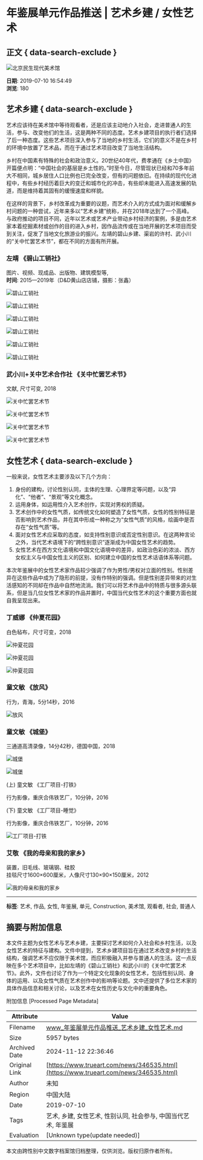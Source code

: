 # 年鉴展单元作品推送 | 艺术乡建 / 女性艺术

## 正文 { data-search-exclude }


![北京民生现代美术馆](https://truearti-yiker.oss-cn-shanghai.aliyuncs.com/head/20190417/c1acf5c8cae1438caa6591fe360b64ee_120.jpg)

**日期**: 2019-07-10 16:54:49  
**浏览**: 180

## 艺术乡建 { data-search-exclude }

艺术应该待在美术馆中等待观看者，还是应该主动地介入社会，走进普通人的生活，参与、改变他们的生活，这是两种不同的态度。艺术乡建项目的执行者们选择了后一种态度。这些艺术项目深入参与了当地的乡村生活，它们的意义不是在乡村的环境中放置了艺术品，而在于通过艺术项目改变了当地生活结构。

乡村在中国素有特殊的社会和政治意义。20世纪40年代，费孝通在《乡土中国》开篇便点明：“中国社会的基层是乡土性的。”时至今日，尽管现状已经和70多年前大不相同，城乡居住人口比例也已完全改变，但有的问题依旧。在持续的现代化进程中，有些乡村经历着巨大的变迁和城市化的冲击，有些却未能进入高速发展的轨道，而是维持着其固有的缓慢速度和样貌。

在这样的背景下，乡村改革成为重要的议题，而艺术介入的方式成为面对和缓解乡村问题的一种尝试，近年来多以“艺术乡建”统称，并在2018年达到了一个高峰。与政府推动的项目不同，近年以艺术或艺术产业带动乡村经济的案例，多是由艺术家本着挖掘素材或创作的目的进入乡村，因作品流传或在当地开展的艺术项目而受到关注，促发了当地文化旅游业的振兴。左靖的碧山乡建、渠岩的许村、武小川的“关中忙罢艺术节”，都在不同的方面有所开展。

### 左靖 《碧山工销社》

图片、视频、现成品、出版物、建筑模型等,  
**时间**: 2015—2019年（D&D黄山店店铺，摄影：张鑫）

![碧山工销社](https://trueart-content.oss-cn-shanghai.aliyuncs.com/20190710/192850690_640.jpg)

![碧山工销社](https://trueart-content.oss-cn-shanghai.aliyuncs.com/20190710/192853659_640.jpg)

![碧山工销社](https://trueart-content.oss-cn-shanghai.aliyuncs.com/20190710/192856593_640.jpg)

![碧山工销社](https://trueart-content.oss-cn-shanghai.aliyuncs.com/20190710/192858831_640.jpg)

![碧山工销社](https://trueart-content.oss-cn-shanghai.aliyuncs.com/20190710/192901425_640.jpg)

![碧山工销社](https://trueart-content.oss-cn-shanghai.aliyuncs.com/20190710/192904386_640.jpg)

### 武小川+关中艺术合作社 《关中忙罢艺术节》

文献, 尺寸可变, 2018

![关中忙罢艺术节](https://trueart-content.oss-cn-shanghai.aliyuncs.com/20190710/192904690_640.jpg)

![关中忙罢艺术节](https://trueart-content.oss-cn-shanghai.aliyuncs.com/20190710/192904862_640.jpg)

![关中忙罢艺术节](https://trueart-content.oss-cn-shanghai.aliyuncs.com/20190710/192905365_640.jpg)

![关中忙罢艺术节](https://trueart-content.oss-cn-shanghai.aliyuncs.com/20190710/192905846_640.jpg)

## 女性艺术 { data-search-exclude }

一般来说，女性艺术主要涉及以下几个方向：
1. 身份的建构，讨论性别认同，主体的生理、心理界定等问题，以及“异化”、“他者”、“景观”等文化概念。
2. 运用身体，如运用性介入艺术创作，实现对男权的质疑。
3. 艺术创作中的女性气质，如传统文化如何塑造了女性气质，女性的性别特征是否影响到艺术作品，并在其中形成一种称之为“女性气质”的风格，绘画中是否存在“女性气质”等。
4. 面对女性艺术应采取的态度，如支持性别意识或否定性别意识。在这两种言论之外，当代艺术语境下的“跨性别意识”逐渐成为中国女性艺术的趋势。
5. 女性艺术在西方文化语境和中国文化语境中的差异，如政治色彩的浓淡、西方女权主义与中国女性主义的区别、如何建立中国的女性艺术话语体系等问题。

本次年鉴展中的女性艺术家作品较少强调了作为男性/男权对立面的性别。性别差异在这些作品中成为了隐形的前提，没有作特别的强调。但是性别差异带来的对生活感知的不同却在作品中自然地流淌。我们可以将艺术作品中的特质与很多源头联系，但是当几位女性艺术家的作品并置时，中国当代女性艺术的这个重要方面也就自我呈现出来。

### 丁威娜 《仲夏花园》

白色毡布，尺寸可变，2018

![仲夏花园](https://trueart-content.oss-cn-shanghai.aliyuncs.com/20190710/192906393_640.jpg)

![仲夏花园](https://trueart-content.oss-cn-shanghai.aliyuncs.com/20190710/192907627_640.jpg)

![仲夏花园](https://trueart-content.oss-cn-shanghai.aliyuncs.com/20190710/192908627_640.jpg)

### 童文敏 《放风》

行为，青海，5分14秒，2016

![放风](https://trueart-content.oss-cn-shanghai.aliyuncs.com/20190710/192911190_640.jpg)

### 童文敏 《城堡》

三通道高清录像，14分42秒，德国中国，2018

![城堡](https://trueart-content.oss-cn-shanghai.aliyuncs.com/20190710/192911393_640.jpg)

![城堡](https://trueart-content.oss-cn-shanghai.aliyuncs.com/20190710/192911573_640.jpg)

(上) 童文敏 《工厂项目-打铁》

行为影像，重庆合伟铁艺厂，10分钟，2016

(下) 童文敏 《工厂项目-睡觉》

行为影像，重庆合伟铁艺厂，10分钟，2016

![工厂项目-打铁](https://trueart-content.oss-cn-shanghai.aliyuncs.com/20190710/192914096_640.jpg)

### 艾敬 《我的母亲和我的家乡》

装置，旧毛线、玻璃钢、硅胶  
挂毯尺寸1600×600厘米，人像尺寸130×90×150厘米，2012

![我的母亲和我的家乡](https://trueart-content.oss-cn-shanghai.aliyuncs.com/20190710/192916971_640.jpg)

---

**标签**: 艺术, 作品, 女性, 年鉴展, 单元, Construction, 美术馆, 观看者, 社会, 普通人

## 摘要与附加信息

<!-- tcd_abstract -->
本文件主题为女性艺术与艺术乡建，主要探讨艺术如何介入社会和乡村生活，以及女性艺术的特征与建构。文件中提到，艺术乡建项目旨在通过艺术改变乡村的生活结构，强调艺术不应仅限于美术馆，而应积极融入并参与普通人的生活。这一点反映在多个艺术项目中，比如左靖的《碧山工销社》和武小川的《关中忙罢艺术节》。此外，文件也讨论了作为一个特定文化现象的女性艺术，包括性别认同、身体的运用、以及女性气质在艺术创作中的影响等论题。文中还提供了多位艺术家的具体作品信息和相关讨论，以及艺术在女性历史与文化中的重要角色。
<!-- tcd_abstract_end -->

附加信息 [Processed Page Metadata]

| Attribute       | Value                                  |
|-----------------|----------------------------------------|
| Filename        | www_年鉴展单元作品推送_艺术乡建_女性艺术.md                             |
| Size            | 5957 bytes                           |
| Archived Date   | 2024-11-12 22:36:46                             |
| Original Link   | [https://www.trueart.com/news/346535.html](https://www.trueart.com/news/346535.html)                       |
| Author          | 未知                               |
| Region          | 中国大陆                               |
| Date            | 2019-07-10                                 |
| Tags            | 艺术, 乡建, 女性艺术, 性别认同, 社会参与, 中国当代艺术, 年鉴展                                 |
| Evaluation            | [Unknown type(update needed)]                                 |
<!-- tcd_table_end -->

本文由跨性别中文数字档案馆归档整理，仅供浏览。版权归原作者所有。
